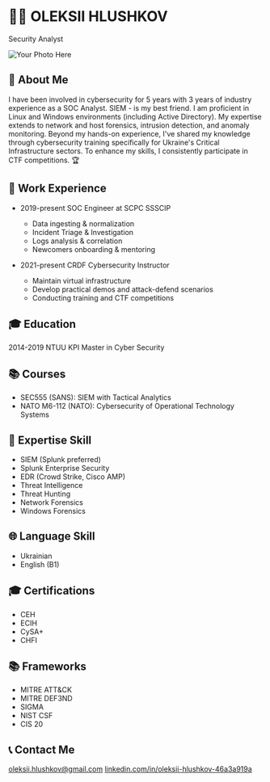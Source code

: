 # 🕵️‍♂️ OLEKSII HLUSHKOV
Security Analyst

![Your Photo Here](https://via.placeholder.com/150)

## 📝 About Me
I have been involved in cybersecurity for 5 years with 3 years of industry experience as a SOC Analyst. SIEM - is my best friend. 
I am proficient in Linux and Windows environments (including Active Directory). My expertise extends to network and host forensics, intrusion detection, and anomaly monitoring. 
Beyond my hands-on experience, I've shared my knowledge through cybersecurity training specifically for Ukraine's Critical Infrastructure sectors. 
To enhance my skills, I consistently participate in CTF competitions. 🏆

## 💼 Work Experience
- 2019-present SOC Engineer at SCPC SSSCIP
  - Data ingesting & normalization
  - Incident Triage & Investigation
  - Logs analysis & correlation
  - Newcomers onboarding & mentoring
  
- 2021-present CRDF Cybersecurity Instructor
  - Maintain virtual infrastructure
  - Develop practical demos and attack-defend scenarios
  - Conducting training and CTF competitions

## 🎓 Education
2014-2019 NTUU KPI
Master in Cyber Security

## 📚 Courses
- SEC555 (SANS): SIEM with Tactical Analytics
- NATO M6-112 (NATO): Cybersecurity of Operational Technology Systems

## 💼 Expertise Skill
- SIEM (Splunk preferred)
- Splunk Enterprise Security
- EDR (Crowd Strike, Cisco AMP)
- Threat Intelligence
- Threat Hunting
- Network Forensics
- Windows Forensics

## 🌐 Language Skill
- Ukrainian
- English (B1)

## 🎓 Certifications
- CEH
- ECIH
- CySA+
- CHFI

## 📚 Frameworks
- MITRE ATT&CK
- MITRE DEF3ND
- SIGMA
- NIST CSF
- CIS 20 

## 📞 Contact Me
oleksii.hlushkov@gmail.com
[linkedin.com/in/oleksii-hlushkov-46a3a919a](https://linkedin.com/in/oleksii-hlushkov-46a3a919a)
